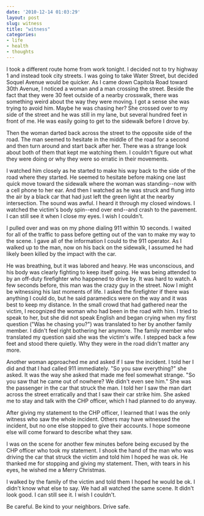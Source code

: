 ```yaml
---
date: '2010-12-14 01:03:29'
layout: post
slug: witness
title: "witness"
categories:
- life
- health
- thoughts
---
```


I took a different route home from work tonight. I decided not to try highway 1 and instead took city streets. I was going to take Water Street, but decided Soquel Avenue would be quicker. As I came down Capitola Road toward 30th Avenue, I noticed a woman and a man crossing the street. Beside the fact that they were 30 feet outside of a nearby crosswalk, there was something weird about the way they were moving. I got a sense she was trying to avoid him. Maybe he was chasing her? She crossed over to my side of the street and he was still in my lane, but several hundred feet in front of me. He was easily going to get to the sidewalk before I drove by.

Then the woman darted back across the street to the opposite side of the road. The man seemed to hesitate in the middle of the road for a second and then turn around and start back after her. There was a strange look about both of them that kept me watching them. I couldn't figure out what they were doing or why they were so erratic in their movements.

I watched him closely as he started to make his way back to the side of the road where they started. He seemed to hesitate before making one last quick move toward the sidewalk where the woman was standing--now with a cell phone to her ear. And then I watched as he was struck and flung into the air by a black car that had just left the green light at the nearby intersection. The sound was awful. I heard it through my closed windows. I watched the victim's body spin--end over end--and crash to the pavement. I can still see it when I close my eyes. I wish I couldn't.

I pulled over and was on my phone dialing 911 within 10 seconds. I waited for all of the traffic to pass before getting out of the van to make my way to the scene. I gave all of the information I could to the 911 operator. As I walked up to the man, now on his back on the sidewalk, I assumed he had likely been killed by the impact with the car. 

He was breathing, but it was labored and heavy. He was unconscious, and his body was clearly fighting to keep itself going. He was being attended to by an off-duty firefighter who happened to drive by. It was hard to watch. A few seconds before, this man was the crazy guy in the street. Now I might be witnessing his last moments of life. I asked the firefighter if there was anything I could do, but he said paramedics were on the way and it was best to keep my distance. In the small crowd that had gathered near the victim, I recognized the woman who had been in the road with him. I tried to speak to her, but she did not speak English and began crying when my first question ("Was he chasing you?") was translated to her by another family member. I didn't feel right bothering her anymore. The family member who translated my question said she was the victim's wife. I stepped back a few feet and stood there quietly. Why they were in the road didn't matter any more.

Another woman approached me and asked if I saw the incident. I told her I did and that I had called 911 immediately. "So you saw everything?" she asked. It was the way she asked that made me feel somewhat strange. "So you saw that he came out of nowhere? We didn't even see him." She was the passenger in the car that struck the man. I told her I saw the man dart across the street erratically and that I saw their car strike him. She asked me to stay and talk with the CHP officer, which I had planned to do anyway.

After giving my statement to the CHP officer, I learned that I was the only witness who saw the whole incident. Others may have witnessed the incident, but no one else stopped to give their accounts. I hope someone else will come forward to describe what they saw.

I was on the scene for another few minutes before being excused by the CHP officer who took my statement. I shook the hand of the man who was driving the car that struck the victim and told him I hoped he was ok. He thanked me for stopping and giving my statement. Then, with tears in his eyes, he wished me a Merry Christmas.

I walked by the family of the victim and told them I hoped he would be ok. I didn't know what else to say. We had all watched the same scene. It didn't look good. I can still see it. I wish I couldn't.

Be careful. Be kind to your neighbors. Drive safe.
